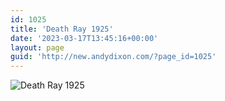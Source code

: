 ```yaml
---
id: 1025
title: 'Death Ray 1925'
date: '2023-03-17T13:45:16+00:00'
layout: page
guid: 'http://new.andydixon.com/?page_id=1025'
---
```


![Death Ray 1925](https://i0.wp.com/assets.g8x2.ldn.idrivee2-23.com/posters/Death%20Ray%201925%2001.jpg?w=1200&ssl=1 "Death Ray 1925")